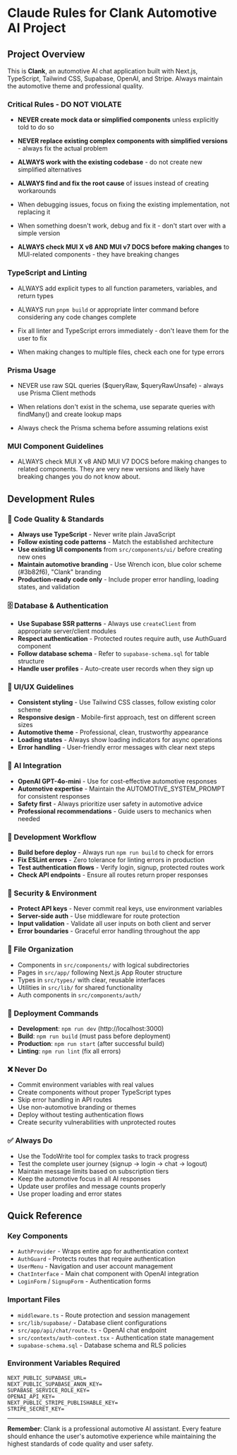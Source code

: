 # Claude Rules for Clank Automotive AI Project

## Project Overview
This is **Clank**, an automotive AI chat application built with Next.js, TypeScript, Tailwind CSS, Supabase, OpenAI, and Stripe. Always maintain the automotive theme and professional quality.

### Critical Rules - DO NOT VIOLATE

- **NEVER create mock data or simplified components** unless explicitly told to do so

- **NEVER replace existing complex components with simplified versions** - always fix the actual problem

- **ALWAYS work with the existing codebase** - do not create new simplified alternatives

- **ALWAYS find and fix the root cause** of issues instead of creating workarounds

- When debugging issues, focus on fixing the existing implementation, not replacing it

- When something doesn't work, debug and fix it - don't start over with a simple version

- **ALWAYS check MUI X v8 AND MUI v7 DOCS before making changes** to MUI-related components - they have breaking changes

### TypeScript and Linting

- ALWAYS add explicit types to all function parameters, variables, and return types

- ALWAYS run `pnpm build` or appropriate linter command before considering any code changes complete

- Fix all linter and TypeScript errors immediately - don't leave them for the user to fix

- When making changes to multiple files, check each one for type errors

### Prisma Usage

- NEVER use raw SQL queries ($queryRaw, $queryRawUnsafe) - always use Prisma Client methods

- When relations don't exist in the schema, use separate queries with findMany() and create lookup maps

- Always check the Prisma schema before assuming relations exist

### MUI Component Guidelines

- ALWAYS check MUI X v8 AND MUI V7 DOCS before making changes to related components. They are very new versions and likely have breaking changes you do not know about.

## Development Rules

### 🔧 Code Quality & Standards
- **Always use TypeScript** - Never write plain JavaScript
- **Follow existing code patterns** - Match the established architecture
- **Use existing UI components** from `src/components/ui/` before creating new ones
- **Maintain automotive branding** - Use Wrench icon, blue color scheme (#3b82f6), "Clank" branding
- **Production-ready code only** - Include proper error handling, loading states, and validation

### 🗄️ Database & Authentication
- **Use Supabase SSR patterns** - Always use `createClient` from appropriate server/client modules
- **Respect authentication** - Protected routes require auth, use AuthGuard component
- **Follow database schema** - Refer to `supabase-schema.sql` for table structure
- **Handle user profiles** - Auto-create user records when they sign up

### 🎨 UI/UX Guidelines
- **Consistent styling** - Use Tailwind CSS classes, follow existing color scheme
- **Responsive design** - Mobile-first approach, test on different screen sizes
- **Automotive theme** - Professional, clean, trustworthy appearance
- **Loading states** - Always show loading indicators for async operations
- **Error handling** - User-friendly error messages with clear next steps

### 🤖 AI Integration
- **OpenAI GPT-4o-mini** - Use for cost-effective automotive responses
- **Automotive expertise** - Maintain the AUTOMOTIVE_SYSTEM_PROMPT for consistent responses
- **Safety first** - Always prioritize user safety in automotive advice
- **Professional recommendations** - Guide users to mechanics when needed

### 📝 Development Workflow
- **Build before deploy** - Always run `npm run build` to check for errors
- **Fix ESLint errors** - Zero tolerance for linting errors in production
- **Test authentication flows** - Verify login, signup, protected routes work
- **Check API endpoints** - Ensure all routes return proper responses

### 🔐 Security & Environment
- **Protect API keys** - Never commit real keys, use environment variables
- **Server-side auth** - Use middleware for route protection
- **Input validation** - Validate all user inputs on both client and server
- **Error boundaries** - Graceful error handling throughout the app

### 📁 File Organization
- Components in `src/components/` with logical subdirectories
- Pages in `src/app/` following Next.js App Router structure  
- Types in `src/types/` with clear, reusable interfaces
- Utilities in `src/lib/` for shared functionality
- Auth components in `src/components/auth/`

### 🚀 Deployment Commands
- **Development**: `npm run dev` (http://localhost:3000)
- **Build**: `npm run build` (must pass before deployment)
- **Production**: `npm run start` (after successful build)
- **Linting**: `npm run lint` (fix all errors)

### ❌ Never Do
- Commit environment variables with real values
- Create components without proper TypeScript types
- Skip error handling in API routes
- Use non-automotive branding or themes
- Deploy without testing authentication flows
- Create security vulnerabilities with unprotected routes

### ✅ Always Do
- Use the TodoWrite tool for complex tasks to track progress
- Test the complete user journey (signup → login → chat → logout)
- Maintain message limits based on subscription tiers
- Keep the automotive focus in all AI responses
- Update user profiles and message counts properly
- Use proper loading and error states

## Quick Reference

### Key Components
- `AuthProvider` - Wraps entire app for authentication context
- `AuthGuard` - Protects routes that require authentication
- `UserMenu` - Navigation and user account management
- `ChatInterface` - Main chat component with OpenAI integration
- `LoginForm` / `SignupForm` - Authentication forms

### Important Files
- `middleware.ts` - Route protection and session management
- `src/lib/supabase/` - Database client configurations
- `src/app/api/chat/route.ts` - OpenAI chat endpoint
- `src/contexts/auth-context.tsx` - Authentication state management
- `supabase-schema.sql` - Database schema and RLS policies

### Environment Variables Required
```
NEXT_PUBLIC_SUPABASE_URL=
NEXT_PUBLIC_SUPABASE_ANON_KEY=
SUPABASE_SERVICE_ROLE_KEY=
OPENAI_API_KEY=
NEXT_PUBLIC_STRIPE_PUBLISHABLE_KEY=
STRIPE_SECRET_KEY=
```

---

**Remember**: Clank is a professional automotive AI assistant. Every feature should enhance the user's automotive experience while maintaining the highest standards of code quality and user safety.